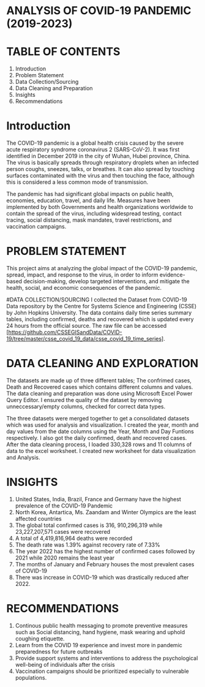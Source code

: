 # ANALYSIS OF COVID-19 PANDEMIC (2019-2023)

# TABLE OF CONTENTS
1. Introduction
2. Problem Statement
3. Data Collection/Sourcing
4. Data Cleaning and Preparation
5. Insights
6. Recommendations

# Introduction
The COVID-19 pandemic is a global health crisis caused by the severe acute respiratory syndrome coronavirus 2 (SARS-CoV-2). It was first identified in December 2019 in the city of Wuhan, Hubei province, China. The virus is basically spreads through respiratory droplets when an infected person coughs, sneezes, talks, or breathes. It can also spread by touching surfaces contaminated with the virus and then touching the face, although this is considered a less common mode of transmission.

The pandemic has had significant global impacts on public health, economies, education, travel, and daily life. Measures have been implemented by both Governments and health organizations worldwide to contain the spread of the virus, including widespread testing, contact tracing, social distancing, mask mandates, travel restrictions, and vaccination campaigns.


# PROBLEM STATEMENT
This project aims at analyzing the global impact of the COVID-19 pandemic, spread, impact, and response to the virus, in order to inform evidence-based decision-making, develop targeted interventions, and mitigate the health, social, and economic consequences of the pandemic.

#DATA COLLECTION/SOURCING
I collected the Dataset from COVID-19 Data repository by the Centre for Systems Science and Engineering (CSSE) by John Hopkins University. The data contains daily time series summary tables, including confirmed, deaths and recovered which is updated every 24 hours from the official source. The raw file can be accessed [https://github.com/CSSEGISandData/COVID-19/tree/master/csse_covid_19_data/csse_covid_19_time_series].

# DATA CLEANING AND EXPLORATION
The datasets are made up of three different tables; The confrimed cases, Death and Recovered cases which contains different columns and values. The data cleaning and preparation was done using Microsoft Excel Power Query Editor. I ensured the quality of the dataset by removing unneccessary/empty columns, checked for correct data types. 

The three datasets were merged together to get a consolidated datasets which was used for analysis and visualization. I created the year, month and day values from the date columns using the Year, Month and Day Funtions respectively. I also got the daily confirmed, death and recovered cases. After the data cleaning process, I loaded 330,328 rows and 11 columns of data to the excel worksheet. I created new worksheet for data visualization and Analysis.

# INSIGHTS
1. United States, India, Brazil, France and Germany have the highest prevalence of the COVID-19 Pandemic
2. North Korea, Antartica, Ms. Zaandam and Winter Olympics are the least affected countries
3. The global total confirmed cases is 316, 910,296,319 while 23,227,207,571 cases were recovered
4. A total of 4,419,816,964 deaths were recorded
5. The death rate was 1.39% against recovery rate of 7.33%
6. The year 2022 has the highest number of confirmed cases followed by 2021 while 2020 remains the least year
7. The months of January and February houses the most prevalent cases of COVID-19
8. There was increase in COVID-19 which was drastically reduced after 2022.


#  RECOMMENDATIONS
1. Continous public health messaging to promote preventive measures such as Social distancing, hand hygiene, mask wearing and uphold coughing etiquette.
2. Learn from the COVID 19 experience and invest more in pandemic preparedness for future outbreaks
3. Provide support systems and interventions to address the psychological well-being of individuals after the crisis
4. Vaccination campaigns should be prioritized especially to vulnerable populations.


